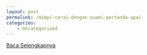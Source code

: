 ```yaml
---
layout: post
permalink: /mimpi-cerai-dengan-suami-pertanda-apa/
categories:
    - Uncategorized
---
```


[Baca Selengkapnya](/09)